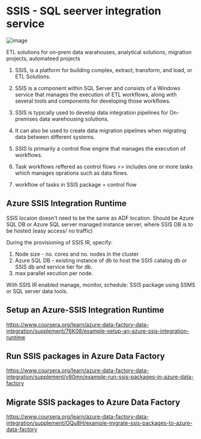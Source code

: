 
# SSIS - SQL seerver integration service

![image](https://github.com/user-attachments/assets/b278ad04-7265-477a-b750-a4e33d949768)

ETL solutions for on-prem data warahouses, analytical solutions, migration projects, automateed projects

1. SSIS, is a platform for building complex, extract, transform, and load, or ETL Solutions.
   
3. SSIS is a component within SQL Server and consists of a Windows service that manages the execution of ETL workflows, along with several tools and components for developing those workflows.
   
5. SSIS is typically used to develop data integration pipelines for On-premises data warehousing solutions.
   
7. It can also be used to create data migration pipelines when migrating data between different systems.
   
9. SSIS Is primarily a control flow engine that manages the execution of workflows.
    
11. Task workflows reffered as control flows >> includes one or more tasks which manages oprations such as data flows.
    
13. workflow of tasks in SSIS package = control flow


## Azure SSIS Integration Runtime

SSIS locaion doesn't need to be the same as ADF location. 
Should be Azure SQL DB or Azure SQL server managed instance server, where SSIS DB is to be hosted (easy access/ no traffic)

During the provisioning of SSIS IR, specify:

1. Node size - no. cores and no. nodes in the cluster
2. Azure SQL DB - existing instance of db to host the SSIS catalog db or SSIS db and service tier for db.
3. max parallel xecution per node.

With SSIS IR enabled manage, monitor, schedule: SSIS package using SSMS or SQL server data tools.


## Setup an Azure-SSIS Integration Runtime

https://www.coursera.org/learn/azure-data-factory-data-integration/supplement/76K08/example-setup-an-azure-ssis-integration-runtime

## Run SSIS packages in Azure Data Factory

https://www.coursera.org/learn/azure-data-factory-data-integration/supplement/y80mn/example-run-ssis-packages-in-azure-data-factory

## Migrate SSIS packages to Azure Data Factory

https://www.coursera.org/learn/azure-data-factory-data-integration/supplement/OQu8H/example-migrate-ssis-packages-to-azure-data-factory





